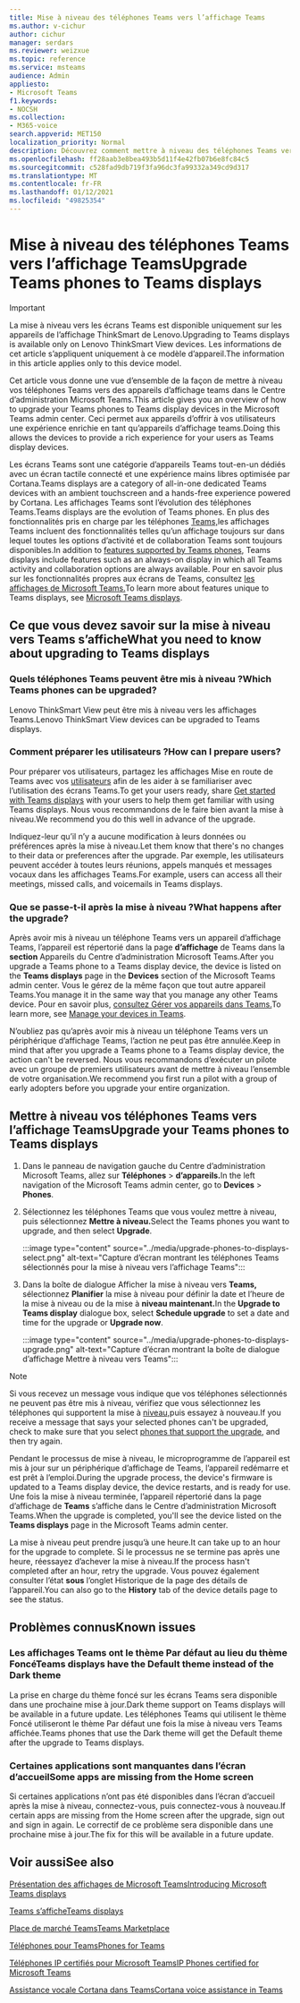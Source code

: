 ```yaml
---
title: Mise à niveau des téléphones Teams vers l’affichage Teams
ms.author: v-cichur
author: cichur
manager: serdars
ms.reviewer: weizxue
ms.topic: reference
ms.service: msteams
audience: Admin
appliesto:
- Microsoft Teams
f1.keywords:
- NOCSH
ms.collection:
- M365-voice
search.appverid: MET150
localization_priority: Normal
description: Découvrez comment mettre à niveau des téléphones Teams vers des affichages Teams dans le Centre d’administration Microsoft Teams.
ms.openlocfilehash: ff28aab3e8bea493b5d11f4e42fb07b6e8fc84c5
ms.sourcegitcommit: c528fad9db719f3fa96dc3fa99332a349cd9d317
ms.translationtype: MT
ms.contentlocale: fr-FR
ms.lasthandoff: 01/12/2021
ms.locfileid: "49825354"
---
```

# <a name="upgrade-teams-phones-to-teams-displays"></a><span data-ttu-id="68bdd-103">Mise à niveau des téléphones Teams vers l’affichage Teams</span><span class="sxs-lookup"><span data-stu-id="68bdd-103">Upgrade Teams phones to Teams displays</span></span>

> [!IMPORTANT]
> <span data-ttu-id="68bdd-104">La mise à niveau vers les écrans Teams est disponible uniquement sur les appareils de l’affichage ThinkSmart de Lenovo.</span><span class="sxs-lookup"><span data-stu-id="68bdd-104">Upgrading to Teams displays is available only on Lenovo ThinkSmart View devices.</span></span> <span data-ttu-id="68bdd-105">Les informations de cet article s’appliquent uniquement à ce modèle d’appareil.</span><span class="sxs-lookup"><span data-stu-id="68bdd-105">The information in this article applies only to this device model.</span></span>  

<span data-ttu-id="68bdd-106">Cet article vous donne une vue d’ensemble de la façon de mettre à niveau vos téléphones Teams vers des appareils d’affichage teams dans le Centre d’administration Microsoft Teams.</span><span class="sxs-lookup"><span data-stu-id="68bdd-106">This article gives you an overview of how to upgrade your Teams phones to Teams display devices in the Microsoft Teams admin center.</span></span> <span data-ttu-id="68bdd-107">Ceci permet aux appareils d’offrir à vos utilisateurs une expérience enrichie en tant qu’appareils d’affichage teams.</span><span class="sxs-lookup"><span data-stu-id="68bdd-107">Doing this allows the devices to provide a rich experience for your users as Teams display devices.</span></span>

<span data-ttu-id="68bdd-108">Les écrans Teams sont une catégorie d’appareils Teams tout-en-un dédiés avec un écran tactile connecté et une expérience mains libres optimisée par Cortana.</span><span class="sxs-lookup"><span data-stu-id="68bdd-108">Teams displays are a category of all-in-one dedicated Teams devices with an ambient touchscreen and a hands-free experience powered by Cortana.</span></span> <span data-ttu-id="68bdd-109">Les affichages Teams sont l’évolution des téléphones Teams.</span><span class="sxs-lookup"><span data-stu-id="68bdd-109">Teams displays are the evolution of Teams phones.</span></span> <span data-ttu-id="68bdd-110">En plus des fonctionnalités pris en charge par les téléphones [Teams,](phones-for-teams.md#features-supported-by-teams-phones)les affichages Teams incluent des fonctionnalités telles qu’un affichage toujours sur dans lequel toutes les options d’activité et de collaboration Teams sont toujours disponibles.</span><span class="sxs-lookup"><span data-stu-id="68bdd-110">In addition to [features supported by Teams phones](phones-for-teams.md#features-supported-by-teams-phones), Teams displays include features such as an always-on display in which all Teams activity and collaboration options are always available.</span></span> <span data-ttu-id="68bdd-111">Pour en savoir plus sur les fonctionnalités propres aux écrans de Teams, consultez [les affichages de Microsoft Teams.](teams-displays.md)</span><span class="sxs-lookup"><span data-stu-id="68bdd-111">To learn more about features unique to Teams displays, see [Microsoft Teams displays](teams-displays.md).</span></span>

## <a name="what-you-need-to-know-about-upgrading-to-teams-displays"></a><span data-ttu-id="68bdd-112">Ce que vous devez savoir sur la mise à niveau vers Teams s’affiche</span><span class="sxs-lookup"><span data-stu-id="68bdd-112">What you need to know about upgrading to Teams displays</span></span>

### <a name="which-teams-phones-can-be-upgraded"></a><span data-ttu-id="68bdd-113">Quels téléphones Teams peuvent être mis à niveau ?</span><span class="sxs-lookup"><span data-stu-id="68bdd-113">Which Teams phones can be upgraded?</span></span>

<span data-ttu-id="68bdd-114">Lenovo ThinkSmart View peut être mis à niveau vers les affichages Teams.</span><span class="sxs-lookup"><span data-stu-id="68bdd-114">Lenovo ThinkSmart View devices can be upgraded to Teams displays.</span></span>

### <a name="how-can-i-prepare-users"></a><span data-ttu-id="68bdd-115">Comment préparer les utilisateurs ?</span><span class="sxs-lookup"><span data-stu-id="68bdd-115">How can I prepare users?</span></span>

<span data-ttu-id="68bdd-116">Pour préparer vos utilisateurs, partagez les affichages Mise en route de Teams avec vos [utilisateurs](https://support.microsoft.com/office/get-started-with-teams-displays-ff299825-7f13-4528-96c2-1d3437e6d4e6) afin de les aider à se familiariser avec l’utilisation des écrans Teams.</span><span class="sxs-lookup"><span data-stu-id="68bdd-116">To get your users ready, share [Get started with Teams displays](https://support.microsoft.com/office/get-started-with-teams-displays-ff299825-7f13-4528-96c2-1d3437e6d4e6) with your users to help them get familiar with using Teams displays.</span></span> <span data-ttu-id="68bdd-117">Nous vous recommandons de le faire bien avant la mise à niveau.</span><span class="sxs-lookup"><span data-stu-id="68bdd-117">We recommend you do this well in advance of the upgrade.</span></span>

<span data-ttu-id="68bdd-118">Indiquez-leur qu’il n’y a aucune modification à leurs données ou préférences après la mise à niveau.</span><span class="sxs-lookup"><span data-stu-id="68bdd-118">Let them know that there's no changes to their data or preferences after the upgrade.</span></span> <span data-ttu-id="68bdd-119">Par exemple, les utilisateurs peuvent accéder à toutes leurs réunions, appels manqués et messages vocaux dans les affichages Teams.</span><span class="sxs-lookup"><span data-stu-id="68bdd-119">For example, users can access all their meetings, missed calls, and voicemails in Teams displays.</span></span> 

### <a name="what-happens-after-the-upgrade"></a><span data-ttu-id="68bdd-120">Que se passe-t-il après la mise à niveau ?</span><span class="sxs-lookup"><span data-stu-id="68bdd-120">What happens after the upgrade?</span></span>

<span data-ttu-id="68bdd-121">Après avoir mis à niveau un téléphone Teams vers un appareil d’affichage Teams, l’appareil est répertorié dans la page **d’affichage** de Teams dans la **section** Appareils du Centre d’administration Microsoft Teams.</span><span class="sxs-lookup"><span data-stu-id="68bdd-121">After you upgrade a Teams phone to a Teams display device, the device is listed on the **Teams displays** page in the **Devices** section of the Microsoft Teams admin center.</span></span> <span data-ttu-id="68bdd-122">Vous le gérez de la même façon que tout autre appareil Teams.</span><span class="sxs-lookup"><span data-stu-id="68bdd-122">You manage it in the same way that you manage any other Teams device.</span></span> <span data-ttu-id="68bdd-123">Pour en savoir plus, [consultez Gérer vos appareils dans Teams.](device-management.md)</span><span class="sxs-lookup"><span data-stu-id="68bdd-123">To learn more, see [Manage your devices in Teams](device-management.md).</span></span>

<span data-ttu-id="68bdd-124">N’oubliez pas qu’après avoir mis à niveau un téléphone Teams vers un périphérique d’affichage Teams, l’action ne peut pas être annulée.</span><span class="sxs-lookup"><span data-stu-id="68bdd-124">Keep in mind that after you upgrade a Teams phone to a Teams display device, the action can't be reversed.</span></span> <span data-ttu-id="68bdd-125">Nous vous recommandons d’exécuter un pilote avec un groupe de premiers utilisateurs avant de mettre à niveau l’ensemble de votre organisation.</span><span class="sxs-lookup"><span data-stu-id="68bdd-125">We recommend you first run a pilot with a group of early adopters before you upgrade your entire organization.</span></span> 

## <a name="upgrade-your-teams-phones-to-teams-displays"></a><span data-ttu-id="68bdd-126">Mettre à niveau vos téléphones Teams vers l’affichage Teams</span><span class="sxs-lookup"><span data-stu-id="68bdd-126">Upgrade your Teams phones to Teams displays</span></span>

1. <span data-ttu-id="68bdd-127">Dans le panneau de navigation gauche du Centre d’administration Microsoft Teams, allez sur **Téléphones**  >  **d’appareils.**</span><span class="sxs-lookup"><span data-stu-id="68bdd-127">In the left navigation of the Microsoft Teams admin center, go to **Devices** > **Phones**.</span></span>
2. <span data-ttu-id="68bdd-128">Sélectionnez les téléphones Teams que vous voulez mettre à niveau, puis sélectionnez **Mettre à niveau.**</span><span class="sxs-lookup"><span data-stu-id="68bdd-128">Select the Teams phones you want to upgrade, and then select **Upgrade**.</span></span>

    :::image type="content" source="../media/upgrade-phones-to-displays-select.png" alt-text="Capture d’écran montrant les téléphones Teams sélectionnés pour la mise à niveau vers l’affichage Teams":::

3. <span data-ttu-id="68bdd-130">Dans la boîte de dialogue Afficher la mise à niveau vers **Teams,** sélectionnez **Planifier** la mise à niveau pour définir la date et l’heure de la mise à niveau ou de la mise à **niveau maintenant.**</span><span class="sxs-lookup"><span data-stu-id="68bdd-130">In the **Upgrade to Teams display** dialogue box, select **Schedule upgrade** to set a date and time for the upgrade or **Upgrade now**.</span></span>

    :::image type="content" source="../media/upgrade-phones-to-displays-upgrade.png" alt-text="Capture d’écran montrant la boîte de dialogue d’affichage Mettre à niveau vers Teams":::

> [!NOTE]
> <span data-ttu-id="68bdd-132">Si vous recevez un message vous indique que vos téléphones sélectionnés ne peuvent pas être mis à niveau, vérifiez que vous sélectionnez les téléphones qui supportent la mise à [niveau,](#which-teams-phones-can-be-upgraded)puis essayez à nouveau.</span><span class="sxs-lookup"><span data-stu-id="68bdd-132">If you receive a message that says your selected phones can't be upgraded, check to make sure that you select [phones that support the upgrade](#which-teams-phones-can-be-upgraded), and then try again.</span></span>

<span data-ttu-id="68bdd-133">Pendant le processus de mise à niveau, le microprogramme de l’appareil est mis à jour sur un périphérique d’affichage de Teams, l’appareil redémarre et est prêt à l’emploi.</span><span class="sxs-lookup"><span data-stu-id="68bdd-133">During the upgrade process, the device's firmware is updated to a Teams display device, the device restarts, and is ready for use.</span></span> <span data-ttu-id="68bdd-134">Une fois la mise à niveau terminée, l’appareil répertorié dans la page d’affichage de **Teams** s’affiche dans le Centre d’administration Microsoft Teams.</span><span class="sxs-lookup"><span data-stu-id="68bdd-134">When the upgrade is completed, you'll see the device listed on the **Teams displays** page in the Microsoft Teams admin center.</span></span>

<span data-ttu-id="68bdd-135">La mise à niveau peut prendre jusqu’à une heure.</span><span class="sxs-lookup"><span data-stu-id="68bdd-135">It can take up to an hour for the upgrade to complete.</span></span> <span data-ttu-id="68bdd-136">Si le processus ne se termine pas après une heure, réessayez d’achever la mise à niveau.</span><span class="sxs-lookup"><span data-stu-id="68bdd-136">If the process hasn't completed after an hour, retry the upgrade.</span></span> <span data-ttu-id="68bdd-137">Vous pouvez également consulter l’état **sous** l’onglet Historique de la page des détails de l’appareil.</span><span class="sxs-lookup"><span data-stu-id="68bdd-137">You can also go to the **History** tab of the device details page to see the status.</span></span>

## <a name="known-issues"></a><span data-ttu-id="68bdd-138">Problèmes connus</span><span class="sxs-lookup"><span data-stu-id="68bdd-138">Known issues</span></span>

### <a name="teams-displays-have-the-default-theme-instead-of-the-dark-theme"></a><span data-ttu-id="68bdd-139">Les affichages Teams ont le thème Par défaut au lieu du thème Foncé</span><span class="sxs-lookup"><span data-stu-id="68bdd-139">Teams displays have the Default theme instead of the Dark theme</span></span>

<span data-ttu-id="68bdd-140">La prise en charge du thème foncé sur les écrans Teams sera disponible dans une prochaine mise à jour.</span><span class="sxs-lookup"><span data-stu-id="68bdd-140">Dark theme support on Teams displays will be available in a future update.</span></span> <span data-ttu-id="68bdd-141">Les téléphones Teams qui utilisent le thème Foncé utiliseront le thème Par défaut une fois la mise à niveau vers Teams affichée.</span><span class="sxs-lookup"><span data-stu-id="68bdd-141">Teams phones that use the Dark theme will get the Default theme after the upgrade to Teams displays.</span></span>

### <a name="some-apps-are-missing-from-the-home-screen"></a><span data-ttu-id="68bdd-142">Certaines applications sont manquantes dans l’écran d’accueil</span><span class="sxs-lookup"><span data-stu-id="68bdd-142">Some apps are missing from the Home screen</span></span>

<span data-ttu-id="68bdd-143">Si certaines applications n’ont pas été disponibles dans l’écran d’accueil après la mise à niveau, connectez-vous, puis connectez-vous à nouveau.</span><span class="sxs-lookup"><span data-stu-id="68bdd-143">If certain apps are missing from the Home screen after the upgrade, sign out and sign in again.</span></span> <span data-ttu-id="68bdd-144">Le correctif de ce problème sera disponible dans une prochaine mise à jour.</span><span class="sxs-lookup"><span data-stu-id="68bdd-144">The fix for this will be available in a future update.</span></span>

## <a name="see-also"></a><span data-ttu-id="68bdd-145">Voir aussi</span><span class="sxs-lookup"><span data-stu-id="68bdd-145">See also</span></span>

[<span data-ttu-id="68bdd-146">Présentation des affichages de Microsoft Teams</span><span class="sxs-lookup"><span data-stu-id="68bdd-146">Introducing Microsoft Teams displays</span></span>](https://techcommunity.microsoft.com/t5/microsoft-teams-blog/introducing-microsoft-teams-displays/ba-p/1505437)

[<span data-ttu-id="68bdd-147">Teams s’affiche</span><span class="sxs-lookup"><span data-stu-id="68bdd-147">Teams displays</span></span>](teams-displays.md)

[<span data-ttu-id="68bdd-148">Place de marché Teams</span><span class="sxs-lookup"><span data-stu-id="68bdd-148">Teams Marketplace</span></span>](https://office.com/teamsdevices)

[<span data-ttu-id="68bdd-149">Téléphones pour Teams</span><span class="sxs-lookup"><span data-stu-id="68bdd-149">Phones for Teams</span></span>](phones-for-teams.md)

[<span data-ttu-id="68bdd-150">Téléphones IP certifiés pour Microsoft Teams</span><span class="sxs-lookup"><span data-stu-id="68bdd-150">IP Phones certified for Microsoft Teams</span></span>](teams-ip-phones.md)

[<span data-ttu-id="68bdd-151">Assistance vocale Cortana dans Teams</span><span class="sxs-lookup"><span data-stu-id="68bdd-151">Cortana voice assistance in Teams</span></span>](https://docs.microsoft.com/MicrosoftTeams/cortana-in-teams)
